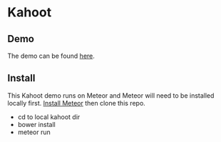# Kahoot

## Demo
The demo can be found [here](http://kahoot-demo.meteor.com/).

## Install
This Kahoot demo runs on Meteor and Meteor will need to be installed locally first. [Install Meteor](https://www.meteor.com/install) then clone this repo.

- cd to local kahoot dir
- bower install
- meteor run
